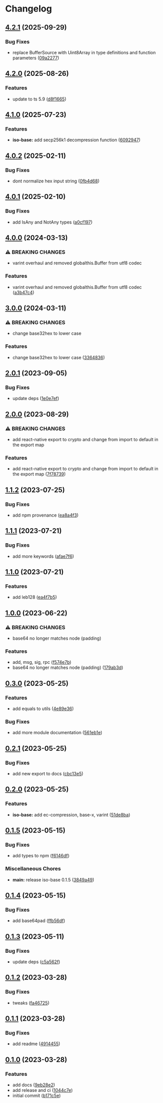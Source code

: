 # Changelog

## [4.2.1](https://github.com/hugomrdias/iso-repo/compare/iso-base-v4.2.0...iso-base-v4.2.1) (2025-09-29)


### Bug Fixes

* replace BufferSource with Uint8Array in type definitions and function parameters ([09a2277](https://github.com/hugomrdias/iso-repo/commit/09a2277ee5587091bb1b7152d479c1a608ef0d82))

## [4.2.0](https://github.com/hugomrdias/iso-repo/compare/iso-base-v4.1.0...iso-base-v4.2.0) (2025-08-26)


### Features

* update to ts 5.9 ([d8f1665](https://github.com/hugomrdias/iso-repo/commit/d8f1665f308767683dc4873256a6c83eccf7ede4))

## [4.1.0](https://github.com/hugomrdias/iso-repo/compare/iso-base-v4.0.2...iso-base-v4.1.0) (2025-07-23)


### Features

* **iso-base:** add secp256k1 decompression function ([6092947](https://github.com/hugomrdias/iso-repo/commit/60929478c06815a0ca986a50c6092a93cd72ca4c))

## [4.0.2](https://github.com/hugomrdias/iso-repo/compare/iso-base-v4.0.1...iso-base-v4.0.2) (2025-02-11)


### Bug Fixes

* dont normalize hex input string ([0fb4d68](https://github.com/hugomrdias/iso-repo/commit/0fb4d6816b7c195e31c4db161eebba8ea454f4a0))

## [4.0.1](https://github.com/hugomrdias/iso-repo/compare/iso-base-v4.0.0...iso-base-v4.0.1) (2025-02-10)


### Bug Fixes

* add IsAny and NotAny types ([a0cf197](https://github.com/hugomrdias/iso-repo/commit/a0cf1979fda25b1ca6ef5128421fab338f2599f8))

## [4.0.0](https://github.com/hugomrdias/iso-repo/compare/iso-base-v3.0.0...iso-base-v4.0.0) (2024-03-13)


### ⚠ BREAKING CHANGES

* varint overhaul and removed globalthis.Buffer from utf8 codec

### Features

* varint overhaul and removed globalthis.Buffer from utf8 codec ([a3b47c4](https://github.com/hugomrdias/iso-repo/commit/a3b47c4a8e7890ffd1f7ffbb689ba1a8b80ac9c8))

## [3.0.0](https://github.com/hugomrdias/iso-repo/compare/iso-base-v2.0.1...iso-base-v3.0.0) (2024-03-11)


### ⚠ BREAKING CHANGES

* change base32hex to lower case

### Features

* change base32hex to lower case ([3364836](https://github.com/hugomrdias/iso-repo/commit/3364836a49ed2b3c993bdb2b882f1a6efe8542e0))

## [2.0.1](https://github.com/hugomrdias/iso-repo/compare/iso-base-v2.0.0...iso-base-v2.0.1) (2023-09-05)


### Bug Fixes

* update deps ([1e0e7ef](https://github.com/hugomrdias/iso-repo/commit/1e0e7ef49e0d48719672129d8aff5c4ddd225ad8))

## [2.0.0](https://github.com/hugomrdias/iso-repo/compare/iso-base-v1.1.2...iso-base-v2.0.0) (2023-08-29)


### ⚠ BREAKING CHANGES

* add react-native export to crypto and change from import to default in the export map

### Features

* add react-native export to crypto and change from import to default in the export map ([7f78739](https://github.com/hugomrdias/iso-repo/commit/7f78739ac4a2a3df9d800c4f7bc79932d66809ce))

## [1.1.2](https://github.com/hugomrdias/iso-repo/compare/iso-base-v1.1.1...iso-base-v1.1.2) (2023-07-25)


### Bug Fixes

* add npm provenance ([ea8a4f3](https://github.com/hugomrdias/iso-repo/commit/ea8a4f3125d0775e92ed03f804344be2be66f05c))

## [1.1.1](https://github.com/hugomrdias/iso-repo/compare/iso-base-v1.1.0...iso-base-v1.1.1) (2023-07-21)


### Bug Fixes

* add more keywords ([afae7f6](https://github.com/hugomrdias/iso-repo/commit/afae7f67131438477cfd235d3738d294d7592eb3))

## [1.1.0](https://github.com/hugomrdias/iso-repo/compare/iso-base-v1.0.0...iso-base-v1.1.0) (2023-07-21)


### Features

* add leb128 ([ea4f7b5](https://github.com/hugomrdias/iso-repo/commit/ea4f7b5939351ba546fcadd8dd9fa67ca323ca0b))

## [1.0.0](https://github.com/hugomrdias/iso-repo/compare/iso-base-v0.3.0...iso-base-v1.0.0) (2023-06-22)


### ⚠ BREAKING CHANGES

* base64 no longer matches node (padding)

### Features

* add, msg, sig, rpc ([f574e7b](https://github.com/hugomrdias/iso-repo/commit/f574e7bbba8fcc783f534a669ef156071afc804f))
* base64 no longer matches node (padding) ([179ab3d](https://github.com/hugomrdias/iso-repo/commit/179ab3d6cc10f5133d974896110e388d06ea7f7a))

## [0.3.0](https://github.com/hugomrdias/iso-repo/compare/iso-base-v0.2.1...iso-base-v0.3.0) (2023-05-25)


### Features

* add equals to utils ([4e89e36](https://github.com/hugomrdias/iso-repo/commit/4e89e3616b138f8912a20262ad6b0676348595ed))


### Bug Fixes

* add more module documentation ([561eb1e](https://github.com/hugomrdias/iso-repo/commit/561eb1e1747c417904786e088b78fa00e0347db4))

## [0.2.1](https://github.com/hugomrdias/iso-repo/compare/iso-base-v0.2.0...iso-base-v0.2.1) (2023-05-25)


### Bug Fixes

* add new export to docs ([cbc13e5](https://github.com/hugomrdias/iso-repo/commit/cbc13e5ecc106b45bef16f33bb78f246e7ede1dd))

## [0.2.0](https://github.com/hugomrdias/iso-repo/compare/iso-base-v0.1.5...iso-base-v0.2.0) (2023-05-25)


### Features

* **iso-base:** add ec-compression, base-x, varint ([51de8ba](https://github.com/hugomrdias/iso-repo/commit/51de8ba13dedfe7e194d2df0c647314d2340fce5))

## [0.1.5](https://github.com/hugomrdias/iso-repo/compare/iso-base-v0.1.4...iso-base-v0.1.5) (2023-05-15)


### Bug Fixes

* add types to npm ([f6146df](https://github.com/hugomrdias/iso-repo/commit/f6146dfff707c1d973e58805566eea2e3ff89d57))


### Miscellaneous Chores

* **main:** release iso-base 0.1.5 ([3849a49](https://github.com/hugomrdias/iso-repo/commit/3849a49eb867fbdaf3ed95173144b448d4a42f4c))

## [0.1.4](https://github.com/hugomrdias/iso-repo/compare/iso-base-v0.1.3...iso-base-v0.1.4) (2023-05-15)


### Bug Fixes

* add base64pad ([ffb56df](https://github.com/hugomrdias/iso-repo/commit/ffb56dfc40bd91484389a7b56eb1f8a6f4434133))

## [0.1.3](https://github.com/hugomrdias/iso-repo/compare/iso-base-v0.1.2...iso-base-v0.1.3) (2023-05-11)


### Bug Fixes

* update deps ([c5a562f](https://github.com/hugomrdias/iso-repo/commit/c5a562fd8219e99f602e5ac2400bdc0f0dd14336))

## [0.1.2](https://github.com/hugomrdias/iso-repo/compare/iso-base-v0.1.1...iso-base-v0.1.2) (2023-03-28)


### Bug Fixes

* tweaks ([fa46725](https://github.com/hugomrdias/iso-repo/commit/fa467256f88134b1bf0cec63874bc61dbde989a1))

## [0.1.1](https://github.com/hugomrdias/iso-repo/compare/iso-base-v0.1.0...iso-base-v0.1.1) (2023-03-28)


### Bug Fixes

* add readme ([4914455](https://github.com/hugomrdias/iso-repo/commit/4914455a9bafc0cf926ec4b36529254ffe04b9d0))

## [0.1.0](https://github.com/hugomrdias/iso-repo/compare/iso-base-v0.0.1...iso-base-v0.1.0) (2023-03-28)


### Features

* add docs ([9eb28e2](https://github.com/hugomrdias/iso-repo/commit/9eb28e226eb6b3eab914ef1cdf72fc0151d3ce72))
* add release and ci ([1044c7e](https://github.com/hugomrdias/iso-repo/commit/1044c7ed30db561ab89ae95ddbb2acd0a0a07a77))
* initial commit ([b171c5e](https://github.com/hugomrdias/iso-repo/commit/b171c5e70c9699a7361686dd8056b57809efd801))

